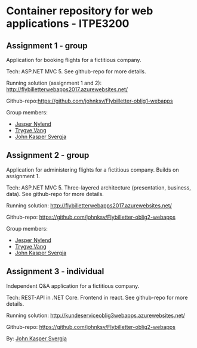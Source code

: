 # Container repository for web applications - ITPE3200
## Assignment 1 - group
Application for booking flights for a fictitious company.

Tech: ASP.NET MVC 5. See github-repo for more details.

Running solution (assignment 1 and 2): http://flybilletterwebapps2017.azurewebsites.net/

Github-repo:https://github.com/johnksv/Flybilletter-oblig1-webapps

Group members:
- [Jesper Nylend](https://github.com/nylend95)
- [Trygve Vang](https://github.com/trygvevang)
- [John Kasper Svergja](https://github.com/johnksv)

## Assignment 2 - group
Application for administering flights for a fictitious company. Builds on assignment 1.

Tech: ASP.NET MVC 5. Three-layered architecture (presentation, business, data). See github-repo for more details.

Running solution: http://flybilletterwebapps2017.azurewebsites.net/

Github-repo: https://github.com/johnksv/Flybilletter-oblig2-webapps

Group members: 
- [Jesper Nylend](https://github.com/nylend95)
- [Trygve Vang](https://github.com/trygvevang)
- [John Kasper Svergja](https://github.com/johnksv)


## Assignment 3 - individual
Independent Q&A application for a fictitious company.

Tech: REST-API in .NET Core. Frontend in react. See github-repo for more details.

Running solution: http://kundeserviceoblig3webapps.azurewebsites.net/

Github-repo: https://github.com/johnksv/Flybilletter-oblig2-webapps

By: [John Kasper Svergja](https://github.com/johnksv)
